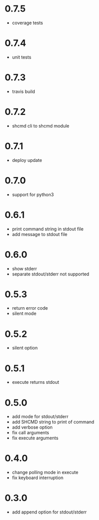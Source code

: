 # 0.7.5
- coverage tests

# 0.7.4
- unit tests

# 0.7.3
- travis build

# 0.7.2
- shcmd cli to shcmd module

# 0.7.1
- deploy update

# 0.7.0
- support for python3

# 0.6.1
- print command string in stdout file
- add message to stdout file

# 0.6.0
- show stderr
- separate stdout/stderr not supported

# 0.5.3
- return error code
- silent mode

# 0.5.2
- silent option

# 0.5.1
- execute returns stdout

# 0.5.0
- add mode for stdout/stderr
- add SHCMD string to print of command
- add verbose option
- fix call arguments
- fix execute arguments

# 0.4.0
- change polling mode in execute
- fix keyboard interruption

# 0.3.0
- add append option for stdout/stderr

